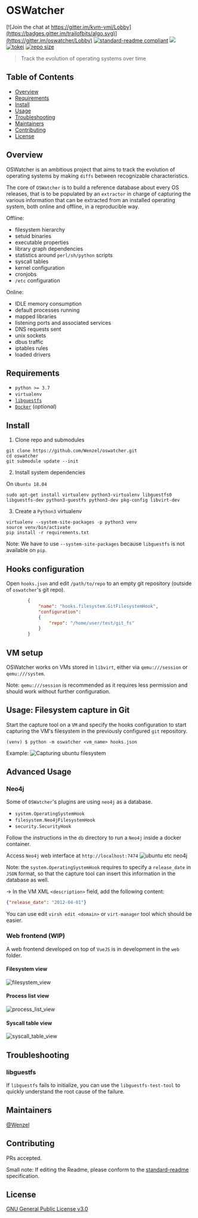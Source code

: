 # OSWatcher

[![Join the chat at https://gitter.im/kvm-vmi/Lobby](https://badges.gitter.im/trailofbits/algo.svg)](https://gitter.im/oswatcher/Lobby)
[![standard-readme compliant](https://img.shields.io/badge/readme%20style-standard-brightgreen.svg?style=flat-square)](https://github.com/RichardLitt/standard-readme)
![](https://github.com/Wenzel/oswatcher/workflows/Python%20application/badge.svg)
[![tokei](https://tokei.rs/b1/github/Wenzel/oswatcher)](https://github.com/Wenzel/oswatcher)
[![repo size](https://img.shields.io/github/repo-size/Wenzel/oswatcher)](https://github.com/Wenzel/oswatcher)

> Track the evolution of operating systems over time

## Table of Contents

- [Overview](#overview)
- [Requirements](#requirements)
- [Install](#install)
- [Usage](#usage)
- [Troubleshooting](#troubleshooting)
- [Maintainers](#maintainers)
- [Contributing](#contributing)
- [License](#license)

## Overview

OSWatcher is an ambitious project that aims to track the evolution of operating
systems by making `diffs` between recognizable characteristics.

The core of `OSWatcher` is to build a reference database about every OS
releases, that is to be populated by an `extractor` in charge of capturing the
various information that can be extracted from an installed operating system, both online
and offline, in a reproducible way.

Offline:

- filesystem hierarchy
- setuid binaries
- executable properties
- library graph dependencies
- statistics around `perl/sh/python` scripts
- syscall tables
- kernel configuration
- cronjobs
- `/etc` configuration

Online:

- IDLE memory consumption
- default processes running
- mapped libraries
- listening ports and associated services
- DNS requests sent
- unix sockets
- dbus traffic
- iptables rules
- loaded drivers

## Requirements

- `python >= 3.7`
- `virtualenv`
- [`libguestfs`](http://libguestfs.org/)
- [`Docker`](https://www.docker.com/) (_optional_)

## Install

1. Clone repo and submodules
~~~
git clone https://github.com/Wenzel/oswatcher.git
cd oswatcher
git submodule update --init
~~~

2. Install system dependencies

On `Ubuntu 18.04`

~~~
sudo apt-get install virtualenv python3-virtualenv libguestfs0 libguestfs-dev python3-guestfs python3-dev pkg-config libvirt-dev
~~~

3. Create a `Python3` virtualenv
~~~
virtualenv --system-site-packages -p python3 venv
source venv/bin/activate
pip install -r requirements.txt
~~~

Note: We have to use `--system-site-packages` because `libguestfs` is not
available on `pip`.

## Hooks configuration

Open `hooks.json` and edit `/path/to/repo` to an empty git repository (outside of `oswatcher`'s git repo).

~~~JSON
        {
            "name": "hooks.filesystem.GitFilesystemHook",
            "configuration":
            {
                "repo": "/home/user/test/git_fs"
            }
        }
~~~

## VM setup

OSWatcher works on VMs stored in `libvirt`, either via `qemu:///session`
or `qemu:///system`.

Note: `qemu:///session` is recommended as it requires less permission
and should work without further configuration.

## Usage: Filesystem capture in Git

Start the capture tool on a `VM` and specify the hooks configuration to start
capturing the VM's filesystem in the previously configured `git` repository.
 
~~~
(venv) $ python -m oswatcher <vm_name> hooks.json
~~~

Example: ![Capturing ubuntu
filesystem](https://user-images.githubusercontent.com/964610/47535862-14ddbb00-d8c6-11e8-88cd-efa5db339bb8.jpg)

## Advanced Usage

### Neo4j

Some of `OSWatcher`'s plugins are using `neo4j` as a database.
- `system.OperatingSystemHook`
- `filesystem.Neo4jFilesystemHook`
- `security.SecurityHook`

Follow the instructions in the `db` directory to run a `Neo4j` inside a docker
container.

Access `Neo4j` web interface at `http://localhost:7474` ![ubuntu etc
neo4j](https://user-images.githubusercontent.com/964610/47535864-18714200-d8c6-11e8-885b-27d17c8d6235.png)


Note: the `system.OperatingSystemHook` requires to specify a `release_date` in `JSON` format, so that
the capture tool can insert this information in the database as well.

-> In the VM XML `<description>` field, add the following content:
~~~JSON
{"release_date": "2012-04-01"}
~~~

You can use edit `virsh edit <domain>` or `virt-manager` tool which should be easier.

### Web frontend (WIP)

A web frontend developed on top of `VueJS` is in development in the `web` folder.

#### Filesystem view

![filesystem_view](https://img.linuxfr.org/img/68747470733a2f2f757365722d696d616765732e67697468756275736572636f6e74656e742e636f6d2f3936343631302f34373735393035322d38326237323738302d646362362d313165382d393733302d6330656131353738333136332e6a7067/47759052-82b72780-dcb6-11e8-9730-c0ea15783163.jpg)

#### Process list view

![process_list_view](https://img.linuxfr.org/img/68747470733a2f2f757365722d696d616765732e67697468756275736572636f6e74656e742e636f6d2f3936343631302f34373735393035382d38633430386638302d646362362d313165382d383638352d6665383464353431303462632e6a7067/47759058-8c408f80-dcb6-11e8-8685-fe84d54104bc.jpg)

#### Syscall table view

![syscall_table_view](https://img.linuxfr.org/img/68747470733a2f2f757365722d696d616765732e67697468756275736572636f6e74656e742e636f6d2f3936343631302f34373735393036312d38656132653938302d646362362d313165382d386637392d6133646132366564366261652e6a7067/47759061-8ea2e980-dcb6-11e8-8f79-a3da26ed6bae.jpg)

## Troubleshooting

### libguestfs

If `libguestfs` fails to initialize, you can use the `libguestfs-test-tool` to
quickly understand the root cause of the failure.

## Maintainers

[@Wenzel](https://github.com/Wenzel)

## Contributing

PRs accepted.

Small note: If editing the Readme, please conform to the [standard-readme](https://github.com/RichardLitt/standard-readme) specification.

## License

[GNU General Public License v3.0](https://github.com/Wenzel/oswatcher/blob/master/LICENSE)
